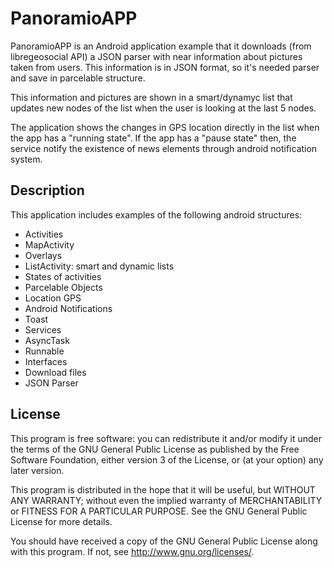 PanoramioAPP
============

PanoramioAPP is an Android application example that it downloads (from
libregeosocial API) a JSON parser with near information about pictures
taken from users. This information is in JSON format, so it's needed
parser and save in parcelable structure.

This information and pictures are shown in a smart/dynamyc list that
updates new nodes of the list when the user is looking at the last 5
nodes.

The application shows the changes in GPS location directly in the list
when the app has a "running state". If the app has a "pause state"
then, the service notify the existence of news elements through
android notification system.


Description
------------

This application includes examples of the following android structures:

* Activities
* MapActivity
* Overlays
* ListActivity: smart and dynamic lists
* States of activities
* Parcelable Objects
* Location GPS
* Android Notifications
* Toast
* Services
* AsyncTask
* Runnable
* Interfaces
* Download files
* JSON Parser


License
-------

This program is free software: you can redistribute it and/or modify
it under the terms of the GNU General Public License as published by
the Free Software Foundation, either version 3 of the License, or (at
your option) any later version.

This program is distributed in the hope that it will be useful, but
WITHOUT ANY WARRANTY; without even the implied warranty of
MERCHANTABILITY or FITNESS FOR A PARTICULAR PURPOSE.  See the GNU
General Public License for more details.

You should have received a copy of the GNU General Public License
along with this program.  If not, see http://www.gnu.org/licenses/.
